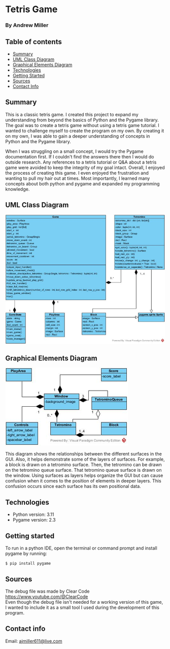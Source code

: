 # Tetris Game
### **By Andrew Miller**

## Table of contents
* [Summary](#summary)
* [UML Class Diagram](#uml-class-diagram)
* [Graphical Elements Diagram](#graphical-elements-diagram)
* [Technologies](#technologies)
* [Getting Started](#getting-started)
* [Sources](#sources)
* [Contact Info](#contact-info)

## Summary

This is a classic tetris game. I created this project to expand my understanding from beyond the basics of Python and the
Pygame library. The goal was to create a tetris game without using a tetris game tutorial.
I wanted to challenge myself to create the program on my own. By creating it on my own, I was able to
gain a deeper understanding of concepts in Python and the Pygame library. 

When I was struggling on a small concept, I would try the Pygame documentation first. If I couldn't find the answers
there then I would do outside research. Any references to a tetris tutorial or Q&A about a tetris game were avoided to
keep the integrity of my goal intact. Overall, I enjoyed the process of creating this game. I even enjoyed the 
frustration and wanting to pull my hair out at times. Most importantly, I learned many concepts
about both python and pygame and expanded my programming knowledge.

## UML Class Diagram
![class diagram](assets/tetris_uml_class_diagram.jpg)

## Graphical Elements Diagram
![graphical element diagram](assets/tetris_gui_diagram.jpg)

This diagram shows the relationships between the different surfaces in the GUI. Also, it helps demonstrate some of the
layers of surfaces. For example, a block is drawn on a tetromino surface. Then, the tetromino can be drawn on the
tetromino queue surface. That tetromino queue surface is drawn on the window. Using surfaces as layers helps organize
the GUI but can cause confusion when it comes to the position of elements in deeper layers. This confusion occurs since
each surface has its own positional data.

## Technologies

* Python version: 3.11
* Pygame version: 2.3

## Getting started

To run in a python IDE, open the terminal or command prompt and install pygame by running:

    $ pip install pygame

## Sources
The debug file was made by Clear Code https://www.youtube.com/@ClearCode  
Even though the debug file isn't needed for a working version of this game, I wanted to include it as a small tool I used
during the development of this program.

## Contact info
Email: ajmiller611@live.com
